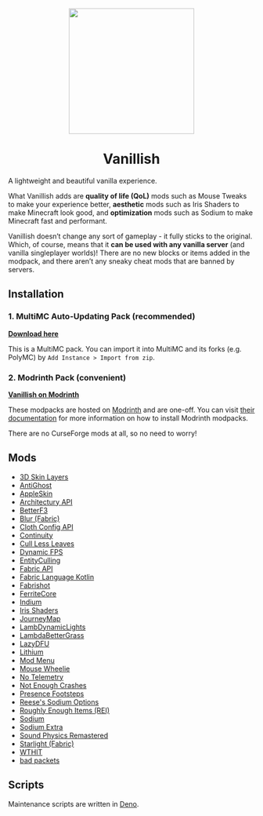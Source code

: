 <h1 align="center">
  <img src="https://raw.githubusercontent.com/ryanccn/vanillish/main/icon.png" width="256" height="256" /><br /><br />
  <span>Vanillish</span>
</h1>

A lightweight and beautiful vanilla experience.

What Vanillish adds are **quality of life (QoL)** mods such as Mouse Tweaks to make your experience better, **aesthetic** mods such as Iris Shaders to make Minecraft look good, and **optimization** mods such as Sodium to make Minecraft fast and performant.

Vanillish doesn’t change any sort of gameplay - it fully sticks to the original. Which, of course, means that it **can be used with any vanilla server** (and vanilla singleplayer worlds)! There are no new blocks or items added in the modpack, and there aren’t any sneaky cheat mods that are banned by servers.

## Installation

### 1. MultiMC Auto-Updating Pack (recommended)

[**Download here**](https://raw.githubusercontent.com/ryanccn/vanillish/main/auto-updating-pack.zip)

This is a MultiMC pack. You can import it into MultiMC and its forks (e.g. PolyMC) by `Add Instance > Import from zip`.

### 2. Modrinth Pack (convenient)

[**Vanillish on Modrinth**](https://modrinth.com/modpack/vanillish)

These modpacks are hosted on [Modrinth](https://modrinth.com) and are one-off. You can visit [their documentation](https://docs.modrinth.com/docs/modpacks/playing_modpacks/) for more information on how to install Modrinth modpacks.

There are no CurseForge mods at all, so no need to worry!

## Mods

<!-- MODS_START -->
- [3D Skin Layers](https://modrinth.com/mod/zV5r3pPn)
- [AntiGhost](https://modrinth.com/mod/Jw3Wx1KR)
- [AppleSkin](https://modrinth.com/mod/EsAfCjCV)
- [Architectury API](https://modrinth.com/mod/lhGA9TYQ)
- [BetterF3](https://modrinth.com/mod/8shC1gFX)
- [Blur (Fabric)](https://modrinth.com/mod/NK39zBp2)
- [Cloth Config API](https://modrinth.com/mod/9s6osm5g)
- [Continuity](https://modrinth.com/mod/1IjD5062)
- [Cull Less Leaves](https://modrinth.com/mod/iG6ZHsUV)
- [Dynamic FPS](https://modrinth.com/mod/LQ3K71Q1)
- [EntityCulling](https://modrinth.com/mod/NNAgCjsB)
- [Fabric API](https://modrinth.com/mod/P7dR8mSH)
- [Fabric Language Kotlin](https://modrinth.com/mod/Ha28R6CL)
- [Fabrishot](https://modrinth.com/mod/3qsfQtE9)
- [FerriteCore](https://modrinth.com/mod/uXXizFIs)
- [Indium](https://modrinth.com/mod/Orvt0mRa)
- [Iris Shaders](https://modrinth.com/mod/YL57xq9U)
- [JourneyMap](https://modrinth.com/mod/lfHFW1mp)
- [LambDynamicLights](https://modrinth.com/mod/yBW8D80W)
- [LambdaBetterGrass](https://modrinth.com/mod/2Uev7LdA)
- [LazyDFU](https://modrinth.com/mod/hvFnDODi)
- [Lithium](https://modrinth.com/mod/gvQqBUqZ)
- [Mod Menu](https://modrinth.com/mod/mOgUt4GM)
- [Mouse Wheelie](https://modrinth.com/mod/u5Ic2U1u)
- [No Telemetry](https://modrinth.com/mod/hg77g4Pw)
- [Not Enough Crashes](https://modrinth.com/mod/yM94ont6)
- [Presence Footsteps](https://modrinth.com/mod/rcTfTZr3)
- [Reese's Sodium Options](https://modrinth.com/mod/Bh37bMuy)
- [Roughly Enough Items (REI)](https://modrinth.com/mod/nfn13YXA)
- [Sodium](https://modrinth.com/mod/AANobbMI)
- [Sodium Extra](https://modrinth.com/mod/PtjYWJkn)
- [Sound Physics Remastered](https://modrinth.com/mod/qyVF9oeo)
- [Starlight (Fabric)](https://modrinth.com/mod/H8CaAYZC)
- [WTHIT](https://modrinth.com/mod/6AQIaxuO)
- [bad packets](https://modrinth.com/mod/ftdbN0KK)
<!-- MODS_END -->

## Scripts

Maintenance scripts are written in [Deno](https://deno.land/).
